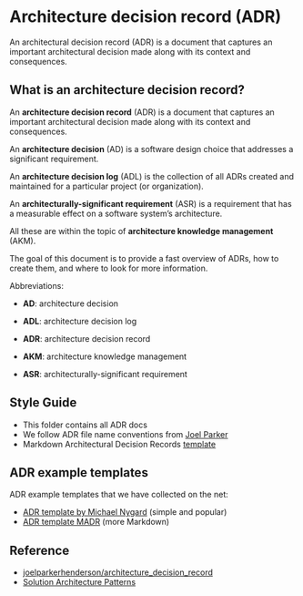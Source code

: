 # Architecture decision record (ADR)

An architectural decision record (ADR) is a document that captures an important architectural decision made along with its context and consequences.


## What is an architecture decision record?

An **architecture decision record** (ADR) is a document that captures an important architectural decision made along with its context and consequences.

An **architecture decision** (AD) is a software design choice that addresses a significant requirement.

An **architecture decision log** (ADL) is the collection of all ADRs created and maintained for a particular project (or organization).

An **architecturally-significant requirement** (ASR) is a requirement that has a measurable effect on a software system’s architecture.

All these are within the topic of **architecture knowledge management** (AKM).

The goal of this document is to provide a fast overview of ADRs, how to create them, and where to look for more information.

Abbreviations:

* **AD**: architecture decision

* **ADL**: architecture decision log

* **ADR**: architecture decision record

* **AKM**: architecture knowledge management

* **ASR**: architecturally-significant requirement


## Style Guide
- This folder contains all ADR docs
- We follow ADR file name conventions from [Joel Parker](https://github.com/joelparkerhenderson/architecture_decision_record)
- Markdown Architectural Decision Records [template](https://adr.github.io/madr/)

## ADR example templates

ADR example templates that we have collected on the net:

* [ADR template by Michael Nygard](template/adr_template_by_michael_nygard.md) (simple and popular)
* [ADR template MADR](template/adr_template_madr.md) (more Markdown)

## Reference 
- [joelparkerhenderson/architecture_decision_record](https://github.com/joelparkerhenderson/architecture_decision_record)
- [Solution Architecture Patterns](https://github.com/chanakaudaya/solution-architecture-patterns)
